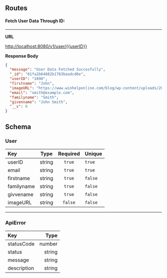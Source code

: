 ## Routes

#### Fetch User Data Through ID:

---

**URL**

[http://localhost:8080/v1/user/{{userID}}](http://localhost:8080/v1/user/{{userID}})

**Response Body**

```json
{
  "message": "User Data Fetched Succesfully",
  "_id": "61fa2b64682b1783baadcd8e",
  "userID": "1090",
  "firstname": "John",
  "imageURL": "https://www.winhelponline.com/blog/wp-content/uploads/2017/12/user.png",
  "email": "smith@example.com",
  "familyname": "Smith",
  "givenname": "John Smith",
  "__v": 0
}
```

## Schema

### User

| Key        |  Type  | Required | Unique  |
| :--------- | :----: | :------: | ------- |
| userID     | string |  `true`  | `true`  |
| email      | string |  `true`  | `true`  |
| firstname  | string |  `true`  | `false` |
| familyname | string |  `true`  | `false` |
| givvename  | string |  `true`  | `false` |
| imageURL   | string | `false`  | `false` |

---

### ApiError

| Key         |   Type |
| :---------- | -----: |
| statusCode  | number |
| status      | string |
| message     | string |
| description | string |
